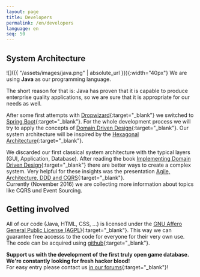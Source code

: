 ```yaml
---
layout: page
title: Developers
permalink: /en/developers
language: en
seq: 50
---
```


System Architecture
-------------------

![]({{ "/assets/images/java.png" | absolute_url }}){:width="40px"}
We are using **Java** as our programming language.


The short reason for that is: Java has proven that it is capable to produce enterprise quality applications, so we are sure that it is appropriate for our needs as well.

After some first attempts with [Dropwizard](http://dropwizard.io/){:target="_blank"} we switched to [Spring Boot](https://projects.spring.io/spring-boot/){:target="_blank"}. For the whole development process we will try to apply the concepts of [Domain Driven Design](https://de.wikipedia.org/wiki/Domain-driven_Design){:target="_blank"}. Our system architecture will be inspired by the [Hexagonal Architecture](http://www.slideshare.net/fabricioepa/hexagonal-architecture-for-java-applications){:target="_blank"}.

We discarded our first classical system architecture with the typical layers (GUI, Application, Database). After reading the book [Implementing Domain Driven Design](http://www.informit.com/store/implementing-domain-driven-design-9780321834577){:target="_blank"} there are better ways to create a complex system. Very helpful for these insights was the presentation [Agile, Architecture, DDD and CQRS](http://www.slideshare.net/jeppec/agile-ddd-cqrs){:target="_blank"}.  
Currently (November 2016) we are collecting more information about topics like CQRS und Event Sourcing.

Getting involved
----------------

All of our code (Java, HTML, CSS, ...) is licensed under the [GNU Affero General Public License (AGPL)](http://www.gnu.org/licenses/agpl-3.0.en.html){:target="_blank"}. This way we can guarantee free accesss to the code for everyone for their very own use. The code can be acquired using [github](https://github.com/oregami){:target="_blank"}.  

**Support us with the development of the first truly open game database. We're constantly looking for fresh hacker blood!**  
For easy entry please contact us [in our forums](http://forum.oregami.org/viewtopic.php?f=38&t=32869){:target="_blank"}!
